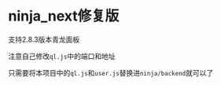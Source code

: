 # ninja_next修复版
支持2.8.3版本青龙面板

注意自己修改`ql.js`中的端口和地址

只需要将本项目中的`ql.js`和`user.js`替换进`ninja/backend`就可以了